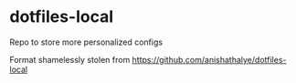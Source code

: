 # dotfiles-local
Repo to store more personalized configs

Format shamelessly stolen from https://github.com/anishathalye/dotfiles-local
